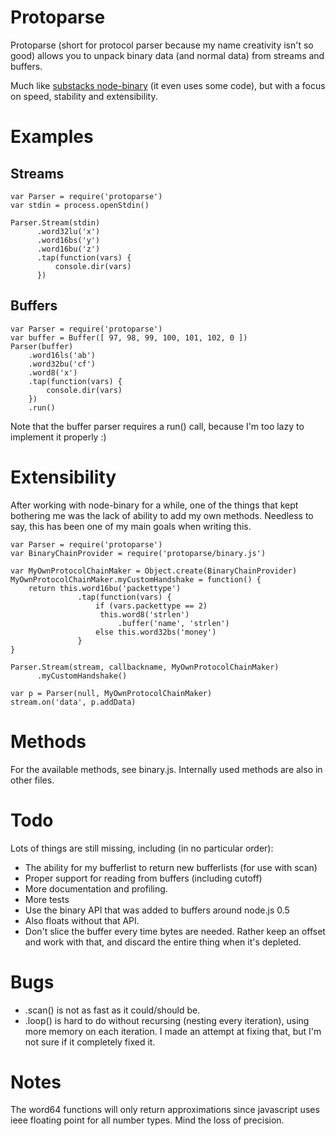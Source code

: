Protoparse
==========

Protoparse (short for protocol parser because my name creativity isn't so good) allows you to unpack binary data (and normal data) from streams and buffers.

Much like [substacks node-binary](https://github.com/substack/node-binary "github repository for substacks node-binary") (it even uses some code),
but with a focus on speed, stability and extensibility.

Examples
========

Streams
-------

    var Parser = require('protoparse')
    var stdin = process.openStdin()
    
    Parser.Stream(stdin)
          .word32lu('x')
          .word16bs('y')
          .word16bu('z')
          .tap(function(vars) {
              console.dir(vars)
          })

Buffers
-------

    var Parser = require('protoparse')
    var buffer = Buffer([ 97, 98, 99, 100, 101, 102, 0 ])
    Parser(buffer)
        .word16ls('ab')
        .word32bu('cf')
        .word8('x')
        .tap(function(vars) {
            console.dir(vars)
        })
        .run()

Note that the buffer parser requires a run() call, because I'm too lazy to implement it properly :)

Extensibility
=============

After working with node-binary for a while, one of the things that kept bothering me was the lack of ability
to add my own methods. Needless to say, this has been one of my main goals when writing this.

    var Parser = require('protoparse')
    var BinaryChainProvider = require('protoparse/binary.js')
    
    var MyOwnProtocolChainMaker = Object.create(BinaryChainProvider)
    MyOwnProtocolChainMaker.myCustomHandshake = function() {
        return this.word16bu('packettype')
                   .tap(function(vars) {
                       if (vars.packettype == 2)
                        this.word8('strlen')
                            .buffer('name', 'strlen')
                       else this.word32bs('money')
                   }
    }
    
    Parser.Stream(stream, callbackname, MyOwnProtocolChainMaker)
          .myCustomHandshake()
          
    var p = Parser(null, MyOwnProtocolChainMaker)
    stream.on('data', p.addData)

Methods
=======

For the available methods, see binary.js. Internally used methods are also in other files.

Todo
====

Lots of things are still missing, including (in no particular order):

 *   The ability for my bufferlist to return new bufferlists (for use with scan)
 *   Proper support for reading from buffers (including cutoff)
 *   More documentation and profiling.
 *   More tests
 *   Use the binary API that was added to buffers around node.js 0.5
 *   Also floats without that API.
 *   Don't slice the buffer every time bytes are needed. Rather keep an offset and work with that,
     and discard the entire thing when it's depleted.

Bugs
====

 *   .scan() is not as fast as it could/should be.
 *   .loop() is hard to do without recursing (nesting every iteration), using more memory on each iteration.
     I made an attempt at fixing that, but I'm not sure if it completely fixed it.

Notes
=====

The word64 functions will only return approximations since javascript uses ieee
floating point for all number types. Mind the loss of precision.

